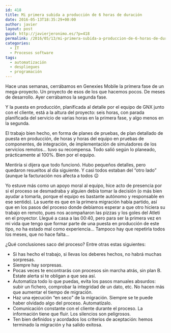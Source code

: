 ```yaml
---
id: 418
title: Mi primera subida a producción de 6 horas de duración
date: 2016-05-13T18:35:29+00:00
author: javier
layout: post
guid: http://javierjeronimo.es/?p=418
permalink: /2016/05/13/mi-primera-subida-a-produccion-de-6-horas-de-duracion/
categories:
  - IT
  - Procesos software
tags:
  - automatización
  - despliegues
  - programación
---
```

Hace unas semanas, cerrábamos en Genexies Mobile la primera fase de un mega-proyecto. Un proyecto de esos de los que hacemos pocos. De meses de desarrollo. Ayer cerrábamos la segunda fase.

Y la puesta en producción, planificada al detalle por el equipo de GNX junto con el cliente, está a la altura del proyecto: seis horas, con parada planificada del servicio de varias horas en la primera fase, y algo menos en la segunda.

El trabajo bien hecho, en forma de planes de pruebas, de plan detallado de puesta en producción, de horas y horas del equipo en pruebas de componentes, de integración, de implementación de simuladores de los servicios remotos&#8230; tuvo su recompensa. Todo salió según lo planeado, prácticamente al 100%. Bien por el equipo.

Mentiría si dijera que todo funcionó. Hubo pequeños detalles, pero quedaron resueltos al día siguiente. Y casi todos estaban del &#8220;otro lado&#8221; (aunque la facturación nos afecta a todos 😉

Yo estuve más como un apoyo moral al equipo, hice acto de presencia por si el proceso se desmadraba y alguien debía tomar la decisión (o más bien ayudar a tomarla, porque el equipo es bastante autónomo y responsable en ese sentido). La suerte es que en la primera migración había partido, así que en los pasos del proceso donde debíamos esperar a que otro hiciera su trabajo en remoto, pues nos acompañaron las pizzas y los goles del Atleti en el proyector. Llegué a casa a las 00:40, pero para ser la primera vez en mi vida que tengo que formar parte de una puesta en producción de este tipo, no ha estado mal como experiencia&#8230; Tampoco hay que repetirla todos los meses, que no hace falta&#8230;

¿Qué conclusiones saco del proceso? Entre otras estas siguientes:

  * Si has hecho el trabajo, si llevas los deberes hechos, no habrá muchas sorpresas.
  * Siempre hay sorpresas.
  * Pocas veces te encontrarás con procesos sin marcha atrás, sin plan B. Estate alerta si te obligan a que sea así.
  * Automatiza todo lo que puedas, evita los pasos manuales absurdos: subir un fichero, comprobar la integridad de un dato, etc. No hacen más que aumentar el tiempo de migración.
  * Haz una ejecución &#8220;en seco&#8221; de la migración. Siempre se te puede haber olvidado algo del proceso. Automatízalo.
  * Comunicación constante con el cliente durante el proceso. La información tiene que fluir. Los silencios son peligrosos.
  * Ten bien definidos y acordados los criterios de aceptación: hemos terminado la migración y ha salido exitosa.